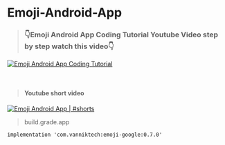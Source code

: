 # Emoji-Android-App

><h3>👇Emoji Android App Coding Tutorial Youtube Video step by step watch this video👇</h3>

[![Emoji Android App Coding Tutorial ](https://img.youtube.com/vi/JMr6jyFN5ZE/0.jpg)](https://www.youtube.com/watch?v=JMr6jyFN5ZE)

<br>

><h4>Youtube short video</h4>

[![Emoji Android App | #shorts](https://img.youtube.com/vi/x7RpYVMyxN0/1.jpg)](https://www.youtube.com/watch?v=x7RpYVMyxN0)


> build.grade.app

```
implementation 'com.vanniktech:emoji-google:0.7.0'
```
